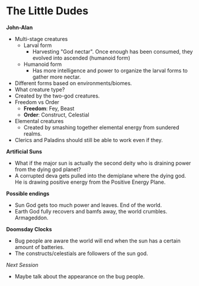 # The Little Dudes

**John-Alan**
- Multi-stage creatures
	- Larval form
		- Harvesting "God nectar". Once enough has been consumed, they evolved into ascended (humanoid form)
	- Humanoid form
		- Has more intelligence and power to organize the larval forms to gather more nectar.
- Different forms based on environments/biomes.
- What creature type?
- Created by the two-god creatures.
- Freedom vs Order
	- **Freedom**: Fey, Beast
	- **Order**: Construct, Celestial
- Elemental creatures
	- Created by smashing together elemental energy from sundered realms.
- Clerics and Paladins should still be able to work even if they.

**Artificial Suns**
- What if the major sun is actually the second deity who is draining power from the dying god planet?
- A corrupted deva gets pulled into the demiplane where the dying god. He is drawing positive energy from the Positive Energy Plane.

**Possible endings**
- Sun God gets too much power and leaves. End of the world.
- Earth God fully recovers and bamfs away, the world crumbles. Armageddon.

**Doomsday Clocks**
- Bug people are aware the world will end when the sun has a certain amount of batteries.
- The constructs/celestials are followers of the sun god.

*Next Session*
- Maybe talk about the appearance on the bug people.